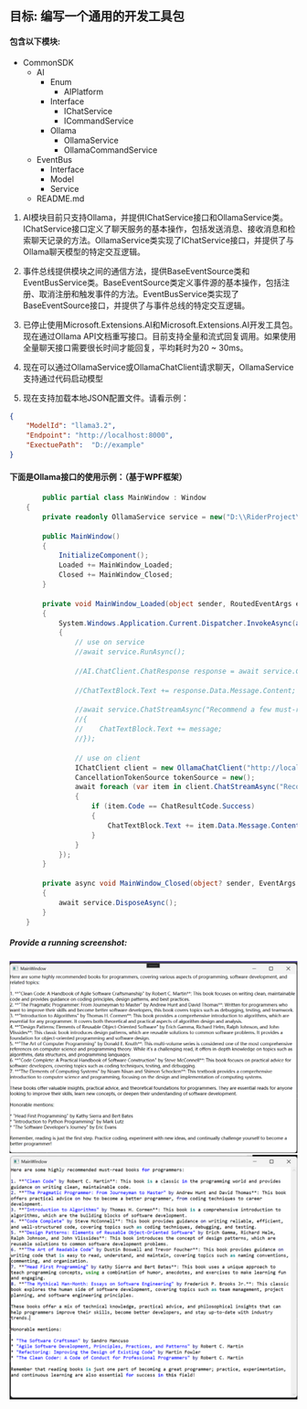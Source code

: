 ## 目标: 编写一个通用的开发工具包
#### 包含以下模块:
- CommonSDK
  - AI
    - Enum
        - AIPlatform
    - Interface
        - IChatService<T>
        - ICommandService
	- Ollama
		- OllamaService
        - OllamaCommandService
  - EventBus
	- Interface
	- Model
	- Service
  - README.md

1. AI模块目前只支持Ollama，并提供IChatService接口和OllamaService类。IChatService接口定义了聊天服务的基本操作，包括发送消息、接收消息和检索聊天记录的方法。OllamaService类实现了IChatService接口，并提供了与Ollama聊天模型的特定交互逻辑。

2. 事件总线提供模块之间的通信方法，提供BaseEventSource类和EventBusService类。BaseEventSource类定义事件源的基本操作，包括注册、取消注册和触发事件的方法。EventBusService类实现了BaseEventSource接口，并提供了与事件总线的特定交互逻辑。

3. 已停止使用Microsoft.Extensions.AI和Microsoft.Extensions.AI开发工具包。现在通过Ollama API文档重写接口。目前支持全量和流式回复调用。如果使用全量聊天接口需要很长时间才能回复，平均耗时为20 ~ 30ms。

4. 现在可以通过OllamaService或OllamaChatClient请求聊天，OllamaService支持通过代码启动模型

5. 现在支持加载本地JSON配置文件。请看示例：
```json
{
    "ModelId": "llama3.2",
    "Endpoint": "http://localhost:8000",
    "ExectuePath":  "D://example"
}
```

#### 下面是Ollama接口的使用示例：（基于WPF框架）
``` c#
        public partial class MainWindow : Window
    {
        private readonly OllamaService service = new("D:\\RiderProject\\CommonSDK\\CommonSDK.Application\\OllamaConfiguration.json");

        public MainWindow()
        {
            InitializeComponent();
            Loaded += MainWindow_Loaded;
            Closed += MainWindow_Closed;
        }

        private void MainWindow_Loaded(object sender, RoutedEventArgs e)
        {
            System.Windows.Application.Current.Dispatcher.InvokeAsync(async () =>
            {
                // use on service
                //await service.RunAsync();

                //AI.ChatClient.ChatResponse response = await service.ChatAsync("Recommend a few must-read books for programmers.");

                //ChatTextBlock.Text += response.Data.Message.Content;

                //await service.ChatStreamAsync("Recommend a few must-read books for programmers.", (message) =>
                //{
                //    ChatTextBlock.Text += message;
                //});

                // use on client
                IChatClient client = new OllamaChatClient("http://localhost:8000", "llama3.2");
                CancellationTokenSource tokenSource = new();
                await foreach (var item in client.ChatStreamAsync("Recommend a few must-read books for programmers.", tokenSource.Token))
                {
                    if (item.Code == ChatResultCode.Success)
                    {
                        ChatTextBlock.Text += item.Data.Message.Content;
                    }
                }
            });
        }

        private async void MainWindow_Closed(object? sender, EventArgs e)
        {
            await service.DisposeAsync();
        }
    }
```
##### Provide a running screenshot:
![Run TextBlock Sample](https://github.com/WenElevating/ImageBed/blob/main/AI/sample.png)  
![Run Markdown Sample](https://github.com/WenElevating/ImageBed/blob/main/AI/sample-markdown-editor.png)

